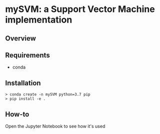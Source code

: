 # mySVM: a Support Vector Machine implementation

## Overview

## Requirements

* conda

## Installation 

```
> conda create -n mySVM python=3.7 pip
> pip install -e .
```

## How-to

Open the Jupyter Notebook to see how it's used
